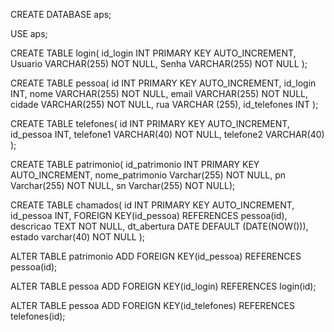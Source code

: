CREATE DATABASE aps;

USE aps;

CREATE TABLE login(
id_login INT PRIMARY KEY AUTO_INCREMENT,
Usuario VARCHAR(255) NOT NULL,
Senha VARCHAR(255) NOT NULL
);


CREATE TABLE pessoa(
id INT PRIMARY KEY AUTO_INCREMENT,
id_login INT,
nome VARCHAR(255) NOT NULL,
email VARCHAR(255) NOT NULL,
cidade VARCHAR(255) NOT NULL,
rua VARCHAR (255),
id_telefones INT
);



CREATE TABLE telefones(
id INT PRIMARY KEY AUTO_INCREMENT,
id_pessoa INT,
telefone1 VARCHAR(40) NOT NULL,
telefone2 VARCHAR(40)
);



CREATE TABLE patrimonio(
id_patrimonio INT PRIMARY KEY AUTO_INCREMENT,
nome_patrimonio Varchar(255) NOT NULL,
pn  Varchar(255) NOT NULL,
sn  Varchar(255) NOT NULL);


CREATE TABLE chamados(
id INT PRIMARY KEY AUTO_INCREMENT,
id_pessoa INT,
FOREIGN KEY(id_pessoa) REFERENCES pessoa(id),
descricao TEXT NOT NULL,
dt_abertura DATE DEFAULT (DATE(NOW())),
estado varchar(40) NOT NULL
);

ALTER TABLE patrimonio ADD FOREIGN KEY(id_pessoa) REFERENCES pessoa(id);

ALTER TABLE pessoa ADD FOREIGN KEY(id_login) REFERENCES login(id);

ALTER TABLE pessoa ADD FOREIGN KEY(id_telefones) REFERENCES telefones(id);

